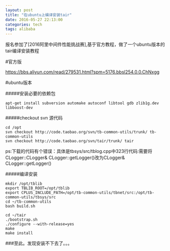 ```yaml
---
layout: post
title: "在ubuntu上编译安装tair"
date: 2016-05-27 22:13:00
categories: tech
tags: alibaba
---
```


报名参加了[2016阿里中间件性能挑战赛],基于官方教程，做了一个ubuntu版本的tair编译安装教程

#官方版

https://bbs.aliyun.com/read/279531.html?spm=5176.bbsl254.0.0.ChNxgg

#ubuntu版本

#####安装必要的依赖包

```Shell
apt-get install subversion automake autoconf libtool gdb zlib1g.dev libboost-dev
```


#####checkout svn 源代码

```Shell
cd /opt
svn checkout http://code.taobao.org/svn/tb-common-utils/trunk/ tb-common-utils
svn checkout http://code.taobao.org/svn/tair/trunk/ tair
```

ps:下载的代码有个错误：具体是tbsys/src/tblog.cpp中323行代码:需要将CLogger::CLogger& CLogger::getLogger()改为CLogger& CLogger::getLogger()

#####编译安装

```Shell
mkdir /opt/tblib
export TBLIB_ROOT=/opt/tblib
export CPLUS_INCLUDE_PATH=/opt/tb-common-utils/tbnet/src:/opt/tb-common-utils/tbsys/src
cd ~/tb-common-utils
bash build.sh

cd ~/tair
./bootstrap.sh
./configure --with-release=yes
make
make install
```

###至此。发现安装不下去了。。。